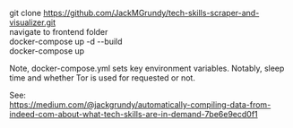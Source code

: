 git clone https://github.com/JackMGrundy/tech-skills-scraper-and-visualizer.git  
navigate to frontend folder  
docker-compose up -d --build  
docker-compose up  

Note, docker-compose.yml sets key environment variables. Notably, sleep time and whether Tor is used for requested or not.

See:  
https://medium.com/@jackgrundy/automatically-compiling-data-from-indeed-com-about-what-tech-skills-are-in-demand-7be6e9ecd0f1